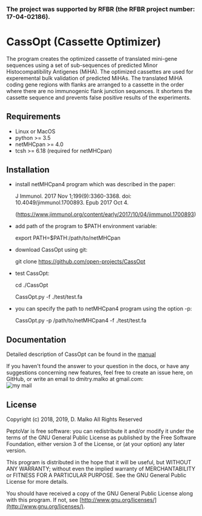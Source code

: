 ### The project was supported by RFBR (the RFBR project number: 17-04-02186).

# CassOpt (Cassette Optimizer)
The program creates the optimized cassette of translated mini-gene sequences using a set of sub-sequences of predicted Minor Histocompatibility Antigenes (MiHA). The optimized cassettes are used for experemental bulk validation of predicted MiHAs. The translated MiHA coding gene regions with flanks are arranged to a cassette in the order where there are no immunogenic flank junction sequences. It shortens the cassette sequence and prevents false positive results of the experiments.

## Requirements
* Linux or MacOS
* python >= 3.5
* netMHCpan >= 4.0
* tcsh >= 6.18 (required for netMHCpan)

## Installation
* install netMHCpan4 program which was described in the paper:

  J Immunol. 2017 Nov 1;199(9):3360-3368. doi: 10.4049/jimmunol.1700893. Epub 2017 Oct 4.
  
  (https://www.jimmunol.org/content/early/2017/10/04/jimmunol.1700893)

* add path of the program to $PATH environment variable:

  export PATH=$PATH:/path/to/netMHCpan

* download CassOpt using git:

  git clone https://github.com/open-projects/CassOpt

* test CassOpt:

  cd ./CassOpt

  CassOpt.py -f ./test/test.fa
  
* you can specify the path to netMHCpan4 program using the option -p:
  
  CassOpt.py -p /path/to/netMHCpan4 -f ./test/test.fa
  


## Documentation

Detailed description of CassOpt can be found in the [manual](https://github.com/open-projects/CassOpt/blob/master/UserManual.pdf)

If you haven't found the answer to your question in the docs, or have any suggestions concerning new features, feel free to create an issue here, on GitHub, or write an email to dmitry.malko at gmail.com:
<br />![my mail](https://user-images.githubusercontent.com/5543031/28415000-8bea641e-6d56-11e7-85ca-4287500a4192.png)

## License
Copyright (c) 2018, 2019, D. Malko
All Rights Reserved

PeptoVar is free software: you can redistribute it and/or modify
it under the terms of the GNU General Public License as published by
the Free Software Foundation, either version 3 of the License, or
(at your option) any later version.

This program is distributed in the hope that it will be useful,
but WITHOUT ANY WARRANTY; without even the implied warranty of
MERCHANTABILITY or FITNESS FOR A PARTICULAR PURPOSE.  See the
GNU General Public License for more details.

You should have received a copy of the GNU General Public License
along with this program.  If not, see [http://www.gnu.org/licenses/](http://www.gnu.org/licenses/).



